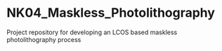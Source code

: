 # NK04_Maskless_Photolithography
Project repository for developing an LCOS based maskless photolithography process
